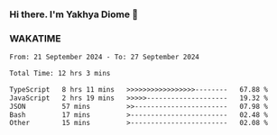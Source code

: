 ### Hi there. I'm Yakhya Diome 👋

### WAKATIME
<!--START_SECTION:waka-->

```txt
From: 21 September 2024 - To: 27 September 2024

Total Time: 12 hrs 3 mins

TypeScript   8 hrs 11 mins   >>>>>>>>>>>>>>>>>--------   67.88 %
JavaScript   2 hrs 19 mins   >>>>>--------------------   19.32 %
JSON         57 mins         >>-----------------------   07.98 %
Bash         17 mins         >------------------------   02.48 %
Other        15 mins         >------------------------   02.08 %
```

<!--END_SECTION:waka-->
